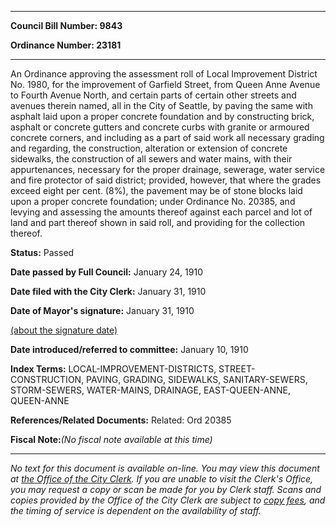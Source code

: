 

********

**Council Bill Number: 9843**
   
**Ordinance Number: 23181**
********

 An Ordinance approving the assessment roll of Local Improvement District No. 1980, for the improvement of Garfield Street, from Queen Anne Avenue to Fourth Avenue North, and certain parts of certain other streets and avenues therein named, all in the City of Seattle, by paving the same with asphalt laid upon a proper concrete foundation and by constructing brick, asphalt or concrete gutters and concrete curbs with granite or armoured concrete corners, and including as a part of said work all necessary grading and regarding, the construction, alteration or extension of concrete sidewalks, the construction of all sewers and water mains, with their appurtenances, necessary for the proper drainage, sewerage, water service and fire protector of said district; provided, however, that where the grades exceed eight per cent. (8%), the pavement may be of stone blocks laid upon a proper concrete foundation; under Ordinance No. 20385, and levying and assessing the amounts thereof against each parcel and lot of land and part thereof shown in said roll, and providing for the collection thereof.

**Status:** Passed
   
**Date passed by Full Council:** January 24, 1910
   
**Date filed with the City Clerk:** January 31, 1910
   
**Date of Mayor's signature:** January 31, 1910
   
[(about the signature date)](/~public/approvaldate.htm)
   
   
   
**Date introduced/referred to committee:** January 10, 1910
   
   
**Index Terms:** LOCAL-IMPROVEMENT-DISTRICTS, STREET-CONSTRUCTION, PAVING, GRADING, SIDEWALKS, SANITARY-SEWERS, STORM-SEWERS, WATER-MAINS, DRAINAGE, EAST-QUEEN-ANNE, QUEEN-ANNE

**References/Related Documents:** Related: Ord 20385

**Fiscal Note:**_(No fiscal note available at this time)_
********

_No text for this document is available on-line. You may view this document at [the Office of the City Clerk](http://www.seattle.gov/leg/clerk/contactUs.htm). If you are unable to visit the Clerk's Office, you may request a copy or scan be made for you by Clerk staff. Scans and copies provided by the Office of the City Clerk are subject to [copy fees](http://clerk.seattle.gov/~public/clerkfees.htm), and the timing of service is dependent on the availability of staff._

